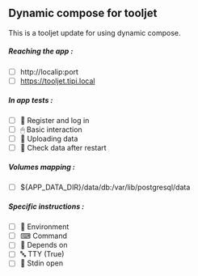 ## Dynamic compose for tooljet
This is a tooljet update for using dynamic compose.
##### Reaching the app :
- [ ] http://localip:port
- [ ] https://tooljet.tipi.local
##### In app tests :
- [ ] 📝 Register and log in
- [ ] 🖱 Basic interaction
- [ ] 🌆 Uploading data
- [ ] 🔄 Check data after restart
##### Volumes mapping :
- [ ] ${APP_DATA_DIR}/data/db:/var/lib/postgresql/data
##### Specific instructions :
- [ ] 🌳 Environment
- [ ] ⌨ Command
- [ ] 🔗 Depends on
- [ ] 🔤 TTY (True)
- [ ] 🤖 Stdin open
